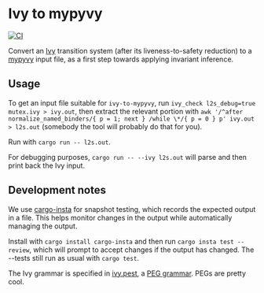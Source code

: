 # Ivy to mypyvy

[![CI](https://github.com/tchajed/ivy-to-mypyvy/actions/workflows/build.yml/badge.svg)](https://github.com/tchajed/ivy-to-mypyvy/actions/workflows/build.yml)

Convert an [Ivy](https://kenmcmil.github.io/ivy/) transition system (after its liveness-to-safety reduction) to a
[mypyvy](https://github.com/wilcoxjay/mypyvy) input file, as a first step towards applying invariant inference.

## Usage

To get an input file suitable for `ivy-to-mypyvy`, run `ivy_check l2s_debug=true
mutex.ivy > ivy.out`, then extract the relevant portion with `awk '/^after
normalize_named_binders/{ p = 1; next } /while \*/{ p = 0 } p' ivy.out > l2s.out` (somebody the
tool will probably do that for you).

Run with `cargo run -- l2s.out`.

For debugging purposes, `cargo run -- --ivy l2s.out` will parse and then print
back the Ivy input.

## Development notes

We use [cargo-insta](https://crates.io/crates/cargo-insta) for snapshot testing,
which records the expected output in a file. This helps monitor changes in the
output while automatically managing the output.

Install with `cargo install cargo-insta` and then run `cargo insta test
--review`, which will prompt to accept changes if the output has changed. The
--tests still run as usual with `cargo test`.

The Ivy grammar is specified in [ivy.pest](src/ivy.pest), a [PEG
grammar](https://pest.rs/book/grammars/peg.html). PEGs are pretty cool.

